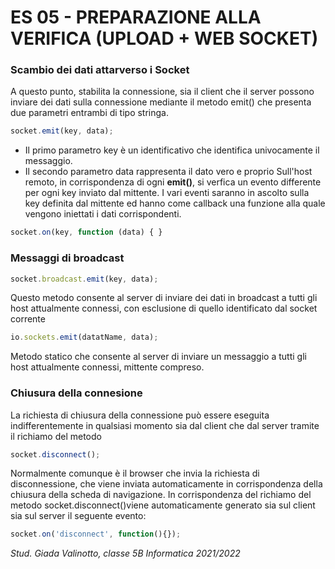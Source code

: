 # ES 05 - PREPARAZIONE ALLA VERIFICA (UPLOAD + WEB SOCKET)


### Scambio dei dati attarverso i Socket
A questo punto, stabilita la connessione, sia il client che il server possono inviare dei dati sulla connessione
mediante il metodo emit() che presenta due parametri entrambi di tipo stringa.
```javascript
socket.emit(key, data);
```
- Il primo parametro key è un identificativo che identifica univocamente il messaggio.
- Il secondo parametro data rappresenta il dato vero e proprio
Sull'host remoto, in corrispondenza di ogni **emit()**, si verfica un evento differente per ogni key inviato dal
mittente. I vari eventi saranno in ascolto sulla key definita dal mittente ed hanno come callback una
funzione alla quale vengono iniettati i dati corrispondenti.
```javascript
socket.on(key, function (data) { }
```
### Messaggi di broadcast
```javascript
socket.broadcast.emit(key, data);
```
Questo metodo consente al server di inviare dei dati in
broadcast a tutti gli host attualmente connessi, con esclusione di quello identificato dal socket corrente
```javascript
io.sockets.emit(datatName, data);
```
Metodo statico che consente al server di inviare un messaggio
a tutti gli host attualmente connessi, mittente compreso.
### Chiusura della connesione
La richiesta di chiusura della connessione può essere eseguita indifferentemente in qualsiasi momento sia
dal client che dal server tramite il richiamo del metodo
```javascript
socket.disconnect();
```
Normalmente comunque è il browser che invia la richiesta di disconnessione, che viene inviata
automaticamente in corrispondenza della chiusura della scheda di navigazione.
In corrispondenza del richiamo del metodo socket.disconnect()viene automaticamente generato sia
sul client sia sul server il seguente evento:
```javascript
socket.on('disconnect', function(){});
```

_Stud. Giada Valinotto, classe 5B Informatica 2021/2022_
